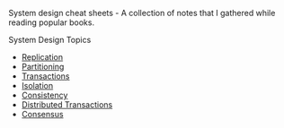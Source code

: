

System design cheat sheets - A collection of notes that I gathered while reading popular books.

System Design Topics

* [Replication](replication.md)
* [Partitioning](partitioning.md)
* [Transactions](transaction.md)
* [Isolation](isolation.md)
* [Consistency](consistency.md)
* [Distributed Transactions](distributed_transactions.md)
* [Consensus](consensus.md)
